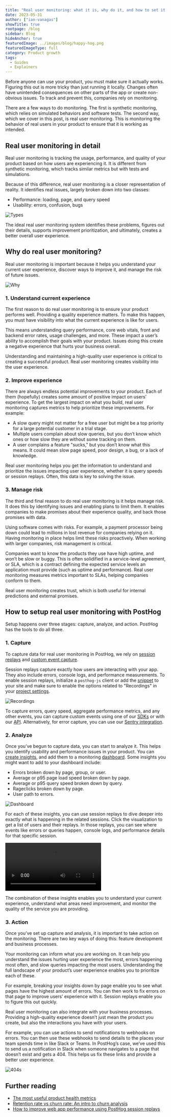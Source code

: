 ```yaml
---
title: "Real user monitoring: what it is, why do it, and how to set it up"
date: 2023-05-31
author: ["ian-vanagas"]
showTitle: true
rootpage: /blog
sidebar: Blog
hideAnchor: true
featuredImage: ../images/blog/happy-hog.png
featuredImageType: full
category: Product growth
tags:
  - Guides
  - Explainers
---
```


Before anyone can use your product, you must make sure it actually works. Figuring this out is more tricky than just running it locally. Changes often have unintended consequences on other parts of the app or create non-obvious issues. To track and prevent this, companies rely on monitoring.

There are a few ways to do monitoring. The first is synthetic monitoring, which relies on  simulated behaviors and software tests. The second way, which we cover in this post, is real user monitoring. This is monitoring the behavior of real users in your product to ensure that it is working as intended. 

## Real user monitoring in detail

Real user monitoring is tracking the usage, performance, and quality of your product based on how users are experiencing it. It is different from synthetic monitoring, which tracks similar metrics but with tests and simulations. 

Because of this difference, real user monitoring is a closer representation of reality. It identifies real issues, largely broken down into two classes:

- Performance: loading, page, and query speed
- Usability: errors, confusion, bugs

![Types](../images/blog/real-user-monitoring/classes.png)

The ideal real user monitoring system identifies these problems, figures out their details, supports improvement prioritization, and ultimately, creates a better overall user experience.

## Why do real user monitoring?

Real user monitoring is important because it helps you understand your current user experience, discover ways to improve it, and manage the risk of future issues.

![Why](../images/blog/real-user-monitoring/why.png)

### 1. Understand current experience

The first reason to do real user monitoring is to ensure your product performs well. Providing a quality experience matters. To make this happen, you must have visibility into what the current experience is like for users.

This means understanding query performance, core web vitals, front and backend error rates, usage challenges, and more. These impact a user’s ability to accomplish their goals with your product. Issues doing this create a negative experience that hurts your business overall.

Understanding and maintaining a high-quality user experience is critical to creating a successful product. Real user monitoring creates visibility into the user experience.

### 2. Improve experience

There are always endless potential improvements to your product. Each of them (hopefully) creates some amount of positive impact on users’ experience. To get the largest impact on what you build, real user monitoring captures metrics to help prioritize these improvements. For example:

- A slow query might not matter for a free user but might be a top priority for a large potential customer in a trial stage.
- Multiple users complain about slow queries, but you don’t know which ones or how slow they are without some tracking on them.
- A user complains a feature "sucks," but you don’t know what this means. It could mean slow page speed, poor design, a bug, or a lack of knowledge.

Real user monitoring helps you get the information to understand and prioritize the issues impacting user experience, whether it is query speeds or session replays. Often, this data is key to solving the issue.

### 3. Manage risk

The third and final reason to do real user monitoring is it helps manage risk. It does this by identifying issues and enabling plans to limit them. It enables companies to make promises about their experience quality, and back those promises with data.

Using software comes with risks. For example, a payment processor being down could lead to millions in lost revenue for companies relying on it. Having monitoring in place helps limit these risks proactively. When working with larger companies, risk management is critical.

Companies want to know the products they use have high uptime, and won’t be slow or buggy. This is often solidified in a service-level agreement, or SLA, which is a contract defining the expected service levels an application must provide (such as uptime and performance). Real user monitoring measures metrics important to SLAs, helping companies conform to them.

Real user monitoring creates trust, which is both useful for internal predictions and external promises.

## How to setup real user monitoring with PostHog

Setup happens over three stages: capture, analyze, and action. PostHog has the tools to do all three.

### 1. Capture

To capture data for real user monitoring in PostHog, we rely on [session replays](/docs/session-replay) and [custom event capture](/docs/getting-started/send-events#2-capture-custom-events). 

Session replays capture exactly how users are interacting with your app. They also include errors, console logs, and performance measurements. To enable session replays, initialize a `posthog-js` client or add the [snippet](/docs/getting-started/install?tab=snippet) to your site and make sure to enable the options related to "Recordings" in your [project settings](https://app.posthog.com/project/settings#recordings).

![Recordings](../images/blog/real-user-monitoring/recordings.png)

To capture errors, query speed, aggregate performance metrics, and any other events, you can capture custom events using one of our [SDKs](/docs/libraries/js) or with our [API](/docs/api/post-only-endpoints). Alternatively, for error capture, you can use our [Sentry integration](/docs/libraries/sentry). 

### 2. Analyze

Once you’ve begun to capture data, you can start to analyze it. This helps you identify usability and performance issues in your product. You can [create insights](https://posthog.com/docs/product-analytics/insights#how-to-create-an-insight), and add them to a monitoring [dashboard](/docs/product-analytics/dashboards). Some insights you might want to add to your dashboard include:

- Errors broken down by page, group, or user.
- Average or p95 page load speed broken down by page.
- Average or p95 query speed broken down by query.
- Rageclicks broken down by page.
- User path to errors.

![Dashboard](../images/blog/real-user-monitoring//dashboard.png)

For each of these insights, you can use session replays to dive deeper into exactly what is happening in the related sessions. Click the visualization to get a list of users and their replays. In those replays, you can see where events like errors or queries happen, console logs, and performance details for that specific session. 

![Dive](../images/blog/real-user-monitoring/dive.mp4)

The combination of these insights enables you to understand your current experience, understand what areas need improvement, and monitor the quality of the service you are providing.

### 3. Action

Once you’ve set up capture and analysis, it is important to take action on the monitoring. There are two key ways of doing this: feature development and business processes.

Your monitoring can inform what you are working on. It can help you understand the issues hurting user experience the most, errors happening most often, and slow queries impacting the most users. Understanding the full landscape of your product’s user experience enables you to prioritize each of these. 

For example, breaking your insights down by page enable you to see what pages have the highest amount of errors. You can then work to fix errors on that page to improve users’ experience with it. Session replays enable you to figure this out quickly. 

Real user monitoring can also integrate with your business processes. Providing a high-quality experience doesn’t just mean the product you create, but also the interactions you have with your users. 

For example, you can use actions to send notifications to webhooks on errors. You can then use these webhooks to send details to the places your team spends time in like Slack or Teams. In PostHog’s case, we’ve used this to send us a notification in Slack when someone navigates to a page that doesn’t exist and gets a 404. This helps us fix these links and provide a better user experience.

![404s](../images/blog/real-user-monitoring/404.png)

## Further reading

- [The most useful product health metrics](/blog/product-health-metrics)
- [Retention rate vs churn rate: An intro to churn analysis](/blog/churn-rate-vs-retention-rate)
- [How to improve web app performance using PostHog session replays](/tutorials/performance-metrics)
